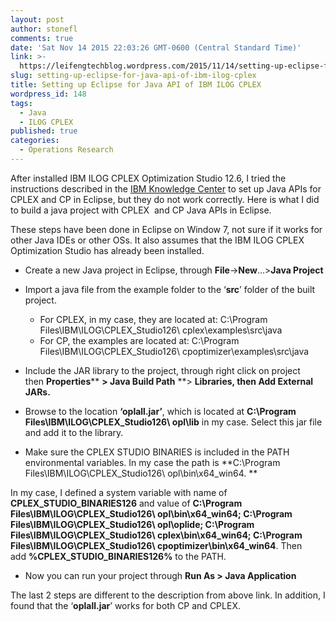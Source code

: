 ```yaml
---
layout: post
author: stonefl
comments: true
date: 'Sat Nov 14 2015 22:03:26 GMT-0600 (Central Standard Time)'
link: >-
  https://leifengtechblog.wordpress.com/2015/11/14/setting-up-eclipse-for-java-api-of-ibm-ilog-cplex/
slug: setting-up-eclipse-for-java-api-of-ibm-ilog-cplex
title: Setting up Eclipse for Java API of IBM ILOG CPLEX
wordpress_id: 148
tags:
  - Java
  - ILOG CPLEX
published: true
categories:
  - Operations Research
---
```


After installed IBM ILOG CPLEX Optimization Studio 12.6, I tried the instructions described in the [IBM Knowledge Center](http://www-01.ibm.com/support/knowledgecenter/SSSA5P_12.6.0/ilog.odms.cplex.help/CPLEX/GettingStarted/topics/set_up/Eclipse.html) to set up Java APIs for CPLEX and CP in Eclipse, but they do not work correctly. Here is what I did to build a java project with CPLEX  and CP Java APIs in Eclipse.

These steps have been done in Eclipse on Window 7, not sure if it works for other Java IDEs or other OSs. It also assumes that the IBM ILOG CPLEX Optimization Studio has already been installed.
<!--more-->

* Create a new Java project in Eclipse, through **File**->**New**…>**Java Project**

* Import a java file from the example folder to the ‘**src**’ folder of the built project.

	* For CPLEX, in my case, they are located at: C:\Program Files\IBM\ILOG\CPLEX_Studio126\ cplex\examples\src\java
    * For CP, the examples are located at: C:\Program Files\IBM\ILOG\CPLEX_Studio126\ cpoptimizer\examples\src\java

* Include the JAR library to the project, through right click on project then **Properties**** **> **Java Build Path**** **> **Libraries, **then** Add External JARs.**

* Browse to the location **‘oplall.jar’**, which is located at **C:\Program Files\IBM\ILOG\CPLEX_Studio126\ opl\lib** in my case. Select this jar file and add it to the library.

* Make sure the CPLEX STUDIO BINARIES is included in the PATH environmental variables. In my case the path is **C:\Program Files\IBM\ILOG\CPLEX_Studio126\ opl\bin\x64_win64. **

In my case, I defined a system variable with name of **CPLEX_STUDIO_BINARIES126** and value of
**C:\Program Files\IBM\ILOG\CPLEX_Studio126\ opl\bin\x64_win64;
 C:\Program Files\IBM\ILOG\CPLEX_Studio126\ opl\oplide\;
 C:\Program Files\IBM\ILOG\CPLEX_Studio126\ cplex\bin\x64_win64;
 C:\Program Files\IBM\ILOG\CPLEX_Studio126\ cpoptimizer\bin\x64_win64**. 
 Then add **%CPLEX_STUDIO_BINARIES126%** to the PATH.

* Now you can run your project through **Run As > Java Application**


The last 2 steps are different to the description from above link. In addition, I found that the ‘**oplall.jar**’ works for both CP and CPLEX.
